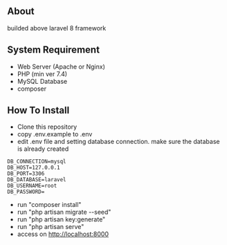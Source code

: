 

## About

builded above laravel 8 framework
  
## System Requirement

- Web Server (Apache or Nginx)
- PHP (min ver 7.4)
- MySQL Database
- composer

## How To Install

- Clone this repository
- copy .env.example to .env
- edit .env file and setting database connection. make sure the database is already created
```
DB_CONNECTION=mysql
DB_HOST=127.0.0.1
DB_PORT=3306
DB_DATABASE=laravel
DB_USERNAME=root
DB_PASSWORD=
```
- run "composer install"
- run "php artisan migrate --seed"
- run "php artisan key:generate"
- run "php artisan serve"
- access on [http://localhost:8000](http://localhost:8000)